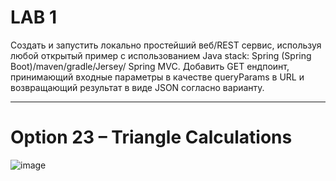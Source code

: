 # LAB 1
Создать и запустить локально простейший веб/REST сервис, используя любой открытый
пример с использованием Java stack: Spring (Spring Boot)/maven/gradle/Jersey/ Spring MVC. 
Добавить GET ендпоинт, принимающий входные параметры в качестве queryParams в URL и
возвращающий результат в виде JSON согласно варианту. 
____
# Option 23 – Triangle Calculations
![image](https://user-images.githubusercontent.com/91023798/157385585-ebd75e12-ea1c-4761-b8f7-ae5dd06aee52.png)
